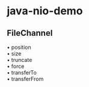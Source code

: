 # java-nio-demo

## FileChannel
• position  
• size  
• truncate  
• force  
• transferTo  
• transferFrom